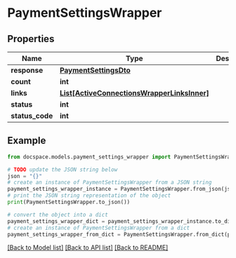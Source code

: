 # PaymentSettingsWrapper


## Properties

Name | Type | Description | Notes
------------ | ------------- | ------------- | -------------
**response** | [**PaymentSettingsDto**](PaymentSettingsDto.md) |  | [optional] 
**count** | **int** |  | [optional] 
**links** | [**List[ActiveConnectionsWrapperLinksInner]**](ActiveConnectionsWrapperLinksInner.md) |  | [optional] 
**status** | **int** |  | [optional] 
**status_code** | **int** |  | [optional] 

## Example

```python
from docspace.models.payment_settings_wrapper import PaymentSettingsWrapper

# TODO update the JSON string below
json = "{}"
# create an instance of PaymentSettingsWrapper from a JSON string
payment_settings_wrapper_instance = PaymentSettingsWrapper.from_json(json)
# print the JSON string representation of the object
print(PaymentSettingsWrapper.to_json())

# convert the object into a dict
payment_settings_wrapper_dict = payment_settings_wrapper_instance.to_dict()
# create an instance of PaymentSettingsWrapper from a dict
payment_settings_wrapper_from_dict = PaymentSettingsWrapper.from_dict(payment_settings_wrapper_dict)
```
[[Back to Model list]](../README.md#documentation-for-models) [[Back to API list]](../README.md#documentation-for-api-endpoints) [[Back to README]](../README.md)


